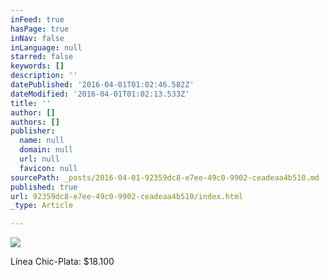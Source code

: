 ```yaml
---
inFeed: true
hasPage: true
inNav: false
inLanguage: null
starred: false
keywords: []
description: ''
datePublished: '2016-04-01T01:02:46.582Z'
dateModified: '2016-04-01T01:02:13.533Z'
title: ''
author: []
authors: []
publisher:
  name: null
  domain: null
  url: null
  favicon: null
sourcePath: _posts/2016-04-01-92359dc8-e7ee-49c0-9902-ceadeaa4b510.md
published: true
url: 92359dc8-e7ee-49c0-9902-ceadeaa4b510/index.html
_type: Article

---
```

![](https://the-grid-user-content.s3-us-west-2.amazonaws.com/3261c8c4-899e-477b-9b5d-46b347079815.png)

Línea Chic-Plata: $18.100